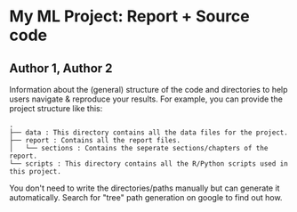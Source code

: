 # My ML Project: Report + Source code
## Author 1, Author 2
Information about the (general) structure of the code and directories to help users navigate & reproduce your results.
For example, you can provide the project structure like this:
```
.
├── data : This directory contains all the data files for the project.
├── report : Contains all the report files.
│   └── sections : Contains the seperate sections/chapters of the report.
└── scripts : This directory contains all the R/Python scripts used in this project.
```
You don't need to write the directories/paths manually but can generate it automatically. Search for "tree" path generation on google to find out how.
